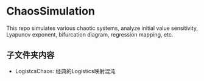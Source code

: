 # ChaosSimulation
This repo simulates various chaotic systems, analyze initial value sensitivity, Lyapunov exponent, bifurcation diagram, regression mapping, etc.

## 子文件夹内容
- LogistcsChaos: 经典的Logistics映射混沌